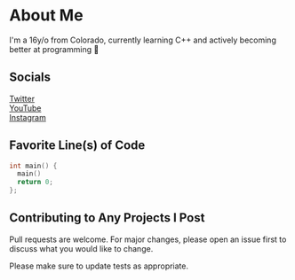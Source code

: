 # About Me

I'm a 16y/o from Colorado, currently learning C++ and actively becoming better at programming 🚀

## Socials

[Twitter](twitter.com/hudlezz) \
[YouTube](youtube.com/hudlez) \
[Instagram](instagram.com/hudlez)

## Favorite Line(s) of Code
```c++
int main() {
  main()
  return 0;
};
```

## Contributing to Any Projects I Post
Pull requests are welcome. For major changes, please open an issue first to discuss what you would like to change.

Please make sure to update tests as appropriate.
